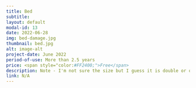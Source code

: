 ```yaml
---
title: Bed
subtitle:
layout: default
modal-id: 13
date: 2022-06-28
img: bed-damage.jpg
thumbnail: bed.jpg
alt: image-alt
project-date: June 2022
period-of-use: More than 2.5 years
price: <span style="color:#FF2400;">Free</span>
description: Note - I'm not sure the size but I guess it is double or queen.
link: N/A
---
```

